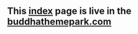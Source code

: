 ## This [index](https://github.com/raviraj0922/buddathemepark/blob/main/index.html) page is live in the [buddhathemepark.com](https://buddhathemepark.com/)
